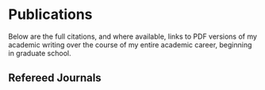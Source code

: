 # Publications

Below are the full citations, and where available, links to PDF versions of my academic writing over the course of my entire academic career, beginning in graduate school.

## Refereed Journals
